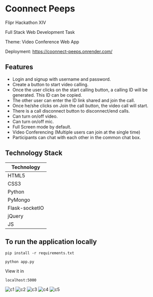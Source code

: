# Coonnect Peeps

Flipr Hackathon XIV

Full Stack Web Development Task

Theme: Video Conference Web App

Deployment: https://coonnect-peeps.onrender.com/

## Features

- Login and signup with username and password.
- Create a button to start video calling.
- Once the user clicks on the start calling button, a calling ID will be generated. This ID can be copied.
- The other user can enter the ID link shared and join the call.
- Once he/she clicks on Join the call button, the video call will start.
- There is a call disconnect button to disconnect/end calls.
- Can turn on/off video.
- Can turn on/off mic.
- Full Screen mode by default.
- Video Conferencing (Multiple users can join at the single time)
- Participants can chat with each other in the common chat box.

## Technology Stack

| Technology  | 
|-------------|
| HTML5       |
| CSS3        | 
| Python      | 
| PyMongo|                                          
| Flask-socketIO|               
| jQuery |  
| JS|


## To run the application locally


```
pip install -r requirements.txt
```


```
python app.py

```
View it in

```
localhost:5000

```
![c1](https://user-images.githubusercontent.com/82106569/188482719-6a80fd59-2493-4d1a-bdf9-9ba6677e3e20.png)
![c2](https://user-images.githubusercontent.com/82106569/188482722-c1c799c1-8bdd-4e2e-8e6d-fbb847cb528c.png)
![c3](https://user-images.githubusercontent.com/82106569/188482727-b9908f78-2f24-40e3-bb26-fcb41ece59aa.png)
![c4](https://user-images.githubusercontent.com/82106569/188482730-31174b52-3290-47d7-9d0e-f1b883adaa0f.png)
![c5](https://user-images.githubusercontent.com/82106569/188482737-973438d0-eef1-4679-8f12-8661ab30cb02.png)
